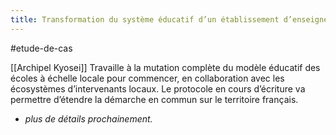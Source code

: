 ```yaml
---
title: Transformation du système éducatif d’un établissement d’enseignement supérieur.
---
```

#etude-de-cas

[[Archipel Kyosei]] Travaille à la mutation complète du modèle éducatif des écoles à échelle locale pour commencer, en collaboration avec les écosystèmes d’intervenants locaux. Le protocole en cours d’écriture va permettre d’étendre la démarche en commun sur le territoire français.

+ *plus de détails prochainement.*